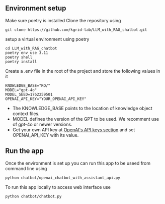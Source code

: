 ## Environment setup
Make sure poetry is installed
Clone the repository using
```
git clone https://github.com/kgrid-lab/LLM_with_RAG_chatbot.git
```

setup a virtual environment using poetry
```
cd LLM_with_RAG_chatbot
poetry env use 3.11
poetry shell
poetry install
```

Create a .env file in the root of the project and store the following values in it
```
KNOWLEDGE_BASE="KO/"
MODEL="gpt-4o"
MODEL_SEED=1762259501
OPENAI_API_KEY="YOUR_OPENAI_API_KEY"
```
- The KNOWLEDGE_BASE points to the location of knowledge object context files.
- MODEL defines the version of the GPT to be used. We recomment use of gpt-4o or newer versions.
- Get your own API key at [OpenAI's API keys section](https://platform.openai.com/api-keys) and set OPENAI_API_KEY with its value. 
## Run the app 
Once the environment is set up you can run this app to be useed from command line using
```
python chatbot/openai_chatbot_with_assistant_api.py 
```

To run this app locally to access web interface use 
```
python chatbot/chatbot.py
``` 